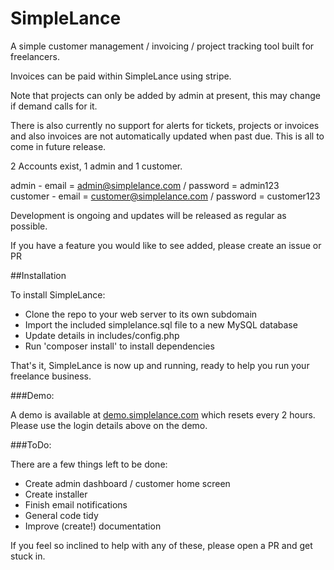 SimpleLance
===========

A simple customer management / invoicing / project tracking tool built for freelancers.

Invoices can be paid within SimpleLance using stripe.

Note that projects can only be added by admin at present, this may change if demand calls for it.

There is also currently no support for alerts for tickets, projects or invoices and also invoices are not automatically
updated when past due.  This is all to come in future release.

2 Accounts exist, 1 admin and 1 customer.

admin - email = admin@simplelance.com / password = admin123 <br>
customer - email = customer@simplelance.com / password = customer123

Development is ongoing and updates will be released as regular as possible.

If you have a feature you would like to see added, please create an issue or PR

##Installation

To install SimpleLance:

- Clone the repo to your web server to its own subdomain
- Import the included simplelance.sql file to a new MySQL database
- Update details in includes/config.php
- Run 'composer install' to install dependencies

That's it, SimpleLance is now up and running, ready to help you run your freelance business.

###Demo:

A demo is available at [demo.simplelance.com](http://demo.simplelance.com) which resets every 2 hours.  Please use the login details above on the demo.

###ToDo:

There are a few things left to be done:

- Create admin dashboard / customer home screen
- Create installer
- Finish email notifications
- General code tidy
- Improve (create!) documentation

If you feel so inclined to help with any of these, please open a PR and get stuck in.